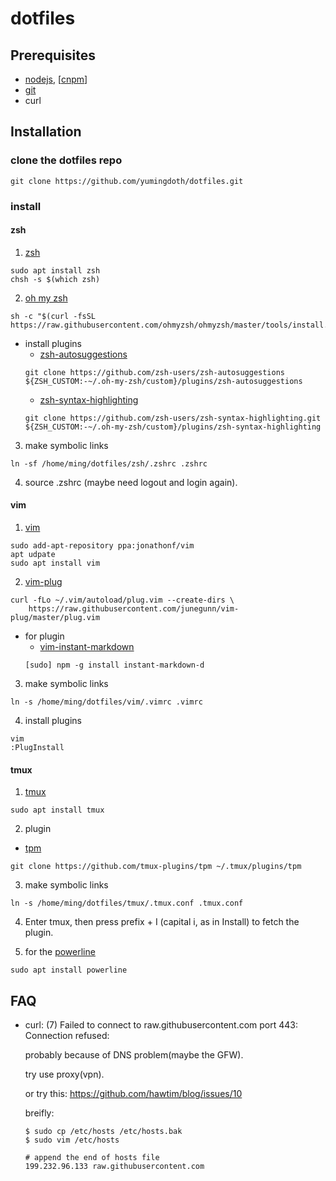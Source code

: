 # dotfiles

## Prerequisites
 - [nodejs](https://github.com/nodesource/distributions/blob/master/README.md#debinstall), [[cnpm](https://www.npmjs.com/package/cnpm)]
 - [git](https://git-scm.com/download/linux)
 - curl

## Installation
### clone the dotfiles repo
 ```
git clone https://github.com/yumingdoth/dotfiles.git
 ```

### install 
#### zsh
1. [zsh](https://github.com/ohmyzsh/ohmyzsh/wiki/Installing-ZSH)
```
sudo apt install zsh
chsh -s $(which zsh)
```

2. [oh my zsh](https://github.com/ohmyzsh/ohmyzsh)
```
sh -c "$(curl -fsSL https://raw.githubusercontent.com/ohmyzsh/ohmyzsh/master/tools/install.sh)"
```

- install plugins
    - [zsh-autosuggestions](https://github.com/zsh-users/zsh-autosuggestions/blob/master/INSTALL.md)
    ```
    git clone https://github.com/zsh-users/zsh-autosuggestions ${ZSH_CUSTOM:-~/.oh-my-zsh/custom}/plugins/zsh-autosuggestions
    ```
    - [zsh-syntax-highlighting](https://github.com/zsh-users/zsh-syntax-highlighting/blob/master/INSTALL.md)
    ```
    git clone https://github.com/zsh-users/zsh-syntax-highlighting.git ${ZSH_CUSTOM:-~/.oh-my-zsh/custom}/plugins/zsh-syntax-highlighting
    ```

3. make symbolic links
```
ln -sf /home/ming/dotfiles/zsh/.zshrc .zshrc
```

4. source .zshrc (maybe need logout and login again).

#### vim
1. [vim](https://www.vim.org/download.php)
```
sudo add-apt-repository ppa:jonathonf/vim
apt udpate
sudo apt install vim
```

2. [vim-plug](https://github.com/junegunn/vim-plug)
```
curl -fLo ~/.vim/autoload/plug.vim --create-dirs \
    https://raw.githubusercontent.com/junegunn/vim-plug/master/plug.vim
```

- for plugin
    - [vim-instant-markdown](https://github.com/instant-markdown/vim-instant-markdown)
    ```
    [sudo] npm -g install instant-markdown-d
    ```

3. make symbolic links
```
ln -s /home/ming/dotfiles/vim/.vimrc .vimrc
```

4. install plugins
```
vim
:PlugInstall
```

#### tmux 
1. [tmux](https://github.com/tmux/tmux)
```
sudo apt install tmux
```

2. plugin
- [tpm](https://github.com/tmux-plugins/tpm)
```
git clone https://github.com/tmux-plugins/tpm ~/.tmux/plugins/tpm
```

3. make symbolic links
```
ln -s /home/ming/dotfiles/tmux/.tmux.conf .tmux.conf
```

4. Enter tmux, then press prefix + I (capital i, as in Install) to fetch the plugin.

5. for the [powerline](https://github.com/powerline/powerline)
```
sudo apt install powerline
```

## FAQ
- curl: (7) Failed to connect to raw.githubusercontent.com port 443: Connection refused:
    
    probably because of DNS problem(maybe the GFW).
    
    try use proxy(vpn).


    or try this: https://github.com/hawtim/blog/issues/10

    breifly:
    ```
    $ sudo cp /etc/hosts /etc/hosts.bak
    $ sudo vim /etc/hosts

    # append the end of hosts file
    199.232.96.133 raw.githubusercontent.com
    ```

